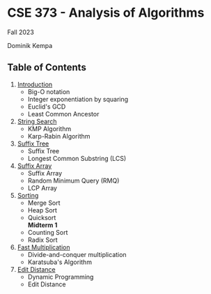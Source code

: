 # CSE 373 - Analysis of Algorithms

Fall 2023

Dominik Kempa

## Table of Contents
1. [Introduction](notes/lecture01.md)
    - Big-O notation
    - Integer exponentiation by squaring
    - Euclid's GCD
    - Least Common Ancestor
2. [String Search](notes/lecture02.md)
    - KMP Algorithm
    - Karp-Rabin Algorithm
3. [Suffix Tree](notes/lecture03.md)
    - Suffix Tree
    - Longest Common Substring (LCS)
4. [Suffix Array](notes/lecture04.md)
    - Suffix Array
    - Random Minimum Query (RMQ)
    - LCP Array
5. [Sorting](notes/lecture05.md)
    - Merge Sort
    - Heap Sort
    - Quicksort  
    <b>Midterm 1</b>
    - Counting Sort
    - Radix Sort
6. [Fast Multiplication](notes/lecture06.md)
    - Divide-and-conquer multiplication
    - Karatsuba's Algorithm
7. [Edit Distance](notes/lecture07.md)
    - Dynamic Programming
    - Edit Distance
